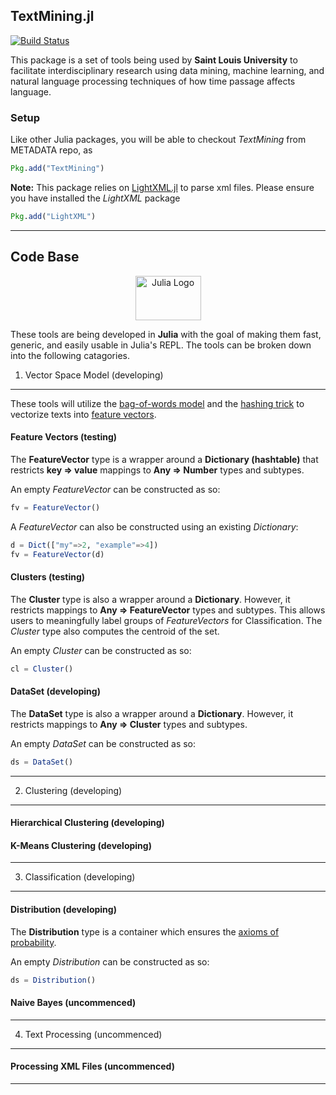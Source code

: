 ## TextMining.jl 

[![Build Status](https://travis-ci.org/SLU-TMI/TextMining.jl.svg?branch=master)](https://travis-ci.org/SLU-TMI/TextMining.jl)

This package is a set of tools being used by **Saint Louis University** to facilitate interdisciplinary research using data mining, machine learning, and natural language processing techniques of how time passage affects language.

### Setup

Like other Julia packages, you will be able to checkout *TextMining* from METADATA repo, as

```julia
Pkg.add("TextMining")
```

**Note:** This package relies on [LightXML.jl](https://github.com/JuliaLang/LightXML.jl) to parse xml files. Please ensure you have installed the *LightXML* package

```julia
Pkg.add("LightXML")
```

---
## Code Base



<div align="center">
<a href="http://julialang.org/" target="_blank">
<img src="http://julialang.org/images/logo_hires.png" alt="Julia Logo" width="105" height="71"></img>
</a>
</div>

These tools are being developed in **Julia** with the goal of making them fast, generic, and easily usable in Julia's REPL. The tools can be broken down into the following catagories.

1. Vector Space Model (developing)
------

These tools will utilize the [bag-of-words model](http://en.wikipedia.org/wiki/Bag-of-words_model) and the [hashing trick](http://en.wikipedia.org/wiki/Feature_hashing) to vectorize texts into [feature vectors](http://en.wikipedia.org/wiki/Feature_vector). 

#### Feature Vectors (testing)

The **FeatureVector** type is a wrapper around a **Dictionary (hashtable)** that restricts **key => value** mappings to **Any => Number** types and subtypes.

An empty *FeatureVector* can be constructed as so:
```julia
fv = FeatureVector()
```

A *FeatureVector* can also be constructed using an existing *Dictionary*: 
```julia
d = Dict(["my"=>2, "example"=>4])
fv = FeatureVector(d)
```

#### Clusters (testing)

The **Cluster** type is also a wrapper around a **Dictionary**. However, it restricts mappings to **Any => FeatureVector** types and subtypes. This allows users to meaningfully label groups of *FeatureVectors* for Classification. The *Cluster* type also computes the centroid of the set.

An empty *Cluster* can be constructed as so:
```julia
cl = Cluster()
```

#### DataSet (developing)

The **DataSet** type is also a wrapper around a **Dictionary**. However, it restricts mappings to **Any => Cluster** types and subtypes.

An empty *DataSet* can be constructed as so:
```julia
ds = DataSet()
```
---
2. Clustering (developing)
------

#### Hierarchical Clustering (developing)

#### K-Means Clustering (developing)
---
3. Classification (developing)
------

#### Distribution (developing)

The **Distribution** type is a container which ensures the [axioms of probability](http://en.wikipedia.org/wiki/Probability_axioms).

An empty *Distribution* can be constructed as so:
```julia
ds = Distribution()
```

#### Naive Bayes (uncommenced)
---
4. Text Processing (uncommenced)
------

#### Processing XML Files (uncommenced)
---
